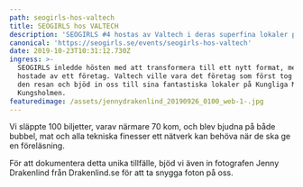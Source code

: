 ```yaml
---
path: seogirls-hos-valtech
title: SEOGIRLS hos VALTECH
description: 'SEOGIRLS #4 hostas av Valtech i deras superfina lokaler på Mynttorget'
canonical: 'https://seogirls.se/events/seogirls-hos-valtech'
date: 2019-10-23T10:31:12.730Z
ingress: >-
  SEOGIRLS inledde hösten med att transformera till ett nytt format, med att bli
  hostade av ett företag. Valtech ville vara det företag som först tog oss ut på
  den resan och bjöd in oss till sina fantastiska lokaler på Kungliga Muntet på
  Kungsholmen.
featuredimage: /assets/jennydrakenlind_20190926_0100_web-1-.jpg
---
```

Vi släppte 100 biljetter, varav närmare 70 kom, och blev bjudna på både bubbel, mat och alla tekniska finesser ett nätverk kan behöva när de ska ge en föreläsning.

För att dokumentera detta unika tillfälle, bjöd vi även in fotografen Jenny Drakenlind från Drakenlind.se för att ta snygga foton på oss.
